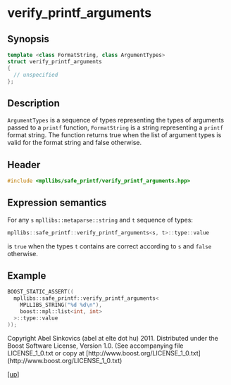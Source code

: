 # verify_printf_arguments

## Synopsis

```cpp
template <class FormatString, class ArgumentTypes>
struct verify_printf_arguments
{
  // unspecified
};
```

## Description

`ArgumentTypes` is a sequence of types representing the types of arguments
passed to a `printf` function, `FormatString` is a string representing a
`printf` format string. The function returns true when the list of argument
types is valid for the format string and false otherwise.

## Header

```cpp
#include <mpllibs/safe_printf/verify_printf_arguments.hpp>
```

## Expression semantics

For any `s` `mpllibs::metaparse::string` and `t` sequence of types:

```cpp
mpllibs::safe_printf::verify_printf_arguments<s, t>::type::value
```

is `true` when the types `t` contains are correct according to `s` and `false`
otherwise.

## Example

```cpp
BOOST_STATIC_ASSERT((
  mpllibs::safe_printf::verify_printf_arguments<
    MPLLIBS_STRING("%d %d\n"),
    boost::mpl::list<int, int>
  >::type::value
));
```

<p class="copyright">
Copyright Abel Sinkovics (abel at elte dot hu) 2011.
Distributed under the Boost Software License, Version 1.0.
(See accompanying file LICENSE_1_0.txt or copy at
[http://www.boost.org/LICENSE_1_0.txt](http://www.boost.org/LICENSE_1_0.txt)
</p>

[[up]](index.html)




